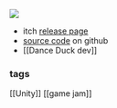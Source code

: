 ![](https://img.itch.zone/aW1nLzE1Njc0NTM3LmpwZw==/original/A07WmG.jpg)

- itch [release page](https://hannesd.itch.io/duck-duck-dance) 
- [source code](https://github.com/hannesdelbeke/duck-duck-dance) on github 
- [[Dance Duck dev]]
### tags
[[Unity]]
[[game jam]]